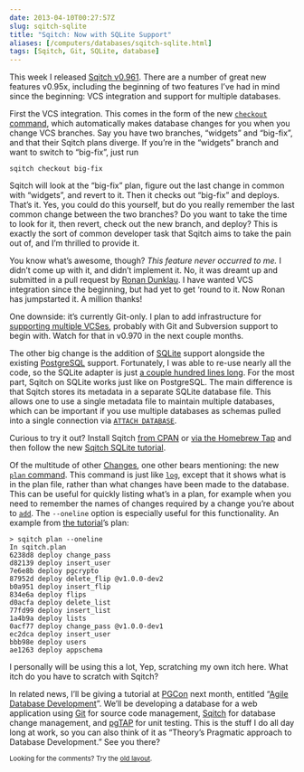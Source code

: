 ```yaml
--- 
date: 2013-04-10T00:27:57Z
slug: sqitch-sqlite
title: "Sqitch: Now with SQLite Support"
aliases: [/computers/databases/sqitch-sqlite.html]
tags: [Sqitch, Git, SQLite, database]
---
```


<p>This week I released <a href="https://metacpan.org/release/DWHEELER/App-Sqitch-0.961/">Sqitch v0.961</a>. There are a number of great new features v0.95x, including the beginning of two features I’ve had in mind since the beginning: VCS integration and support for multiple databases.</p>

<p>First the VCS integration. This comes in the form of the new <a href="https://metacpan.org/module/sqitch-checkout"><code>checkout</code> command</a>, which automatically makes database changes for you when you change VCS branches. Say you have two branches, “widgets” and “big-fix”, and that their Sqitch plans diverge. If you’re in the “widgets” branch and want to switch to “big-fix”, just run</p>

<pre><code>sqitch checkout big-fix
</code></pre>

<p>Sqitch will look at the “big-fix” plan, figure out the last change in common with “widgets”, and revert to it. Then it checks out “big-fix” and deploys. That’s it. Yes, you could do this yourself, but do you really remember the last common change between the two branches? Do you want to take the time to look for it, then revert, check out the new branch, and deploy? This is exactly the sort of common developer task that Sqitch aims to take the pain out of, and I’m thrilled to provide it.</p>

<p>You know what’s awesome, though? <em>This feature never occurred to me.</em> I didn’t come up with it, and didn’t implement it. No, it was dreamt up and submitted in a pull request by <a href="https://github.com/rdunklau/">Ronan Dunklau</a>. I have wanted VCS integration since the beginning, but had yet to get &lsquo;round to it. Now Ronan has jumpstarted it. A million thanks!</p>

<p>One downside: it’s currently Git-only. I plan to add infrastructure for <a href="https://github.com/theory/sqitch/issues/25">supporting multiple VCSes</a>, probably with Git and Subversion support to begin with. Watch for that in v0.970 in the next couple months.</p>

<p>The other big change is the addition of <a href="http://sqlite.org/">SQLite</a> support alongside the existing <a href="http://postgresql.org/">PostgreSQL</a> support. Fortunately, I was able to re-use nearly all the code, so the SQLite adapter is just <a href="https://github.com/theory/sqitch/blob/master/lib/App/Sqitch/Engine/sqlite.pm">a couple hundred lines long</a>. For the most part, Sqitch on SQLite works just like on PostgreSQL. The main difference is that Sqitch stores its metadata in a separate SQLite database file. This allows one to use a single metadata file to maintain multiple databases, which can be important if you use multiple databases as schemas pulled into a single connection via <a href="http://www.sqlite.org/lang_attach.html"><code>ATTACH DATABASE</code></a>.</p>

<p>Curious to try it out? Install Sqitch <a href="https://metacpan.org/release/App-Sqitch">from CPAN</a> or <a href="https://github.com/theory/homebrew-sqitch">via the Homebrew Tap</a> and then follow the new <a href="https://metacpan.org/module/sqitchtutorial-sqlite">Sqitch SQLite tutorial</a>.</p>

<p>Of the multitude of other <a href="https://metacpan.org/source/DWHEELER/App-Sqitch-0.961/Changes">Changes</a>, one other bears mentioning: the new <a href="https://metacpan.org/module/sqitch-plan"><code>plan</code> command</a>. This command is just like <a href="https://metacpan.org/module/sqitch-log"><code>log</code></a>, except that it shows what is in the plan file, rather than what changes have been made to the database. This can be useful for quickly listing what’s in a plan, for example when you need to remember the names of changes required by a change you’re about to <a href="https://metacpan.org/module/sqitch-add"><code>add</code></a>. The <code>--oneline</code> option is especially useful for this functionality. An example from <a href="https://metacpan.org/module/sqitchtutorial">the tutorial</a>’s plan:</p>

<pre><code>&gt; sqitch plan --oneline
In sqitch.plan
6238d8 deploy change_pass
d82139 deploy insert_user
7e6e8b deploy pgcrypto
87952d deploy delete_flip @v1.0.0-dev2
b0a951 deploy insert_flip
834e6a deploy flips
d0acfa deploy delete_list
77fd99 deploy insert_list
1a4b9a deploy lists
0acf77 deploy change_pass @v1.0.0-dev1
ec2dca deploy insert_user
bbb98e deploy users
ae1263 deploy appschema
</code></pre>

<p>I personally will be using this a lot, Yep, scratching my own itch here. What itch do you have to scratch with Sqitch?</p>

<p>In related news, I’ll be giving a tutorial at <a href="http://pgcon.org/2013/">PGCon</a> next month, entitled “<a href="https://www.pgcon.org/2013/schedule/events/615.en.html">Agile Database Development</a>”. We’ll be developing a database for a web application using <a href="http://git-scm.com/">Git</a> for source code management, <a href="http://sqitch.org/">Sqitch</a> for database change management, and <a href="http://pgtap.org/">pgTAP</a> for unit testing. This is the stuff I do all day long at work, so you can also think of it as “Theory’s Pragmatic approach to Database Development.” See you there?</p>

<p class="past"><small>Looking for the comments? Try the <a rel="nofollow" href="//past.justatheory.com/computers/databases/sqitch-sqlite.html">old layout</a>.</small></p>


